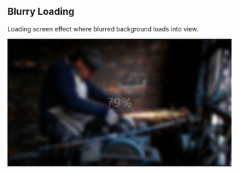 ## Blurry Loading

Loading screen effect where blurred background loads into view.

![Blurry Loading](blurry-loading.png)  

